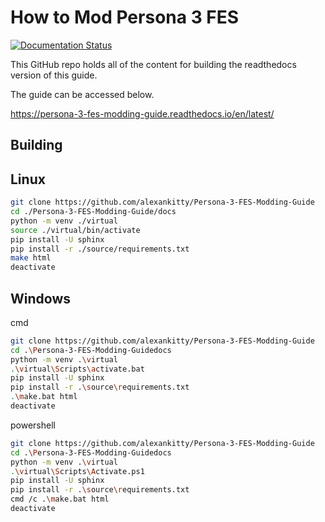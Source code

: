 # How to Mod Persona 3 FES

[![Documentation Status](https://readthedocs.org/projects/persona-3-fes-modding-guide/badge/?version=latest)](https://persona-3-fes-modding-guide.readthedocs.io/en/latest/?badge=latest)

This GitHub repo holds all of the content for building the readthedocs
version of this guide.

The guide can be accessed below.

<https://persona-3-fes-modding-guide.readthedocs.io/en/latest/>

## Building

## Linux

``` sh
git clone https://github.com/alexankitty/Persona-3-FES-Modding-Guide
cd ./Persona-3-FES-Modding-Guide/docs
python -m venv ./virtual
source ./virtual/bin/activate
pip install -U sphinx
pip install -r ./source/requirements.txt
make html
deactivate
```

## Windows

cmd 
``` sh 
git clone https://github.com/alexankitty/Persona-3-FES-Modding-Guide 
cd .\Persona-3-FES-Modding-Guidedocs
python -m venv .\virtual
.\virtual\Scripts\activate.bat 
pip install -U sphinx 
pip install -r .\source\requirements.txt 
.\make.bat html
deactivate
```

powershell
``` sh
git clone https://github.com/alexankitty/Persona-3-FES-Modding-Guide
cd .\Persona-3-FES-Modding-Guidedocs
python -m venv .\virtual
.\virtual\Scripts\Activate.ps1
pip install -U sphinx
pip install -r .\source\requirements.txt
cmd /c .\make.bat html
deactivate
```